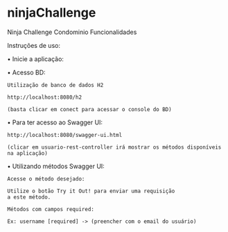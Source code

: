 # ninjaChallenge
Ninja Challenge Condominio Funcionalidades

Instruções de uso:

• Inicie a aplicação:

• Acesso BD:

    Utilização de banco de dados H2
    
    http://localhost:8080/h2
    
    (basta clicar em conect para acessar o console do BD)

• Para ter acesso ao Swagger UI:
    
    http://localhost:8080/swagger-ui.html
    
    (clicar em usuario-rest-controller irá mostrar os métodos disponíveis
    na aplicação)
    
• Utilizando métodos Swagger UI:

    Acesse o método desejado:
    
    Utilize o botão Try it Out! para enviar uma requisição
    a este método.
    
    Métodos com campos required:
    
    Ex: username [required] -> (preencher com o email do usuário)

    


